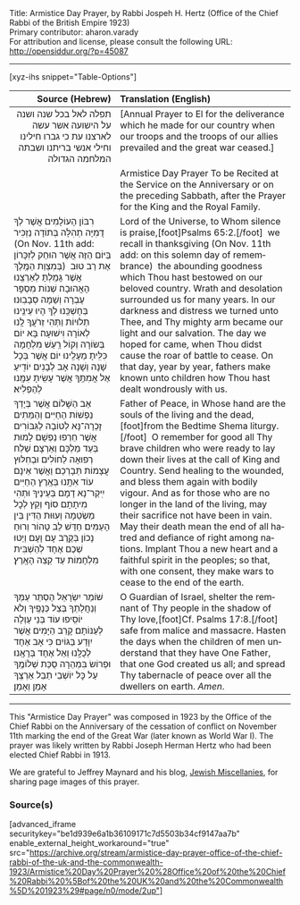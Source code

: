 <html>
<head></head>
<body>
Title: Armistice Day Prayer, by Rabbi Jospeh H. Hertz (Office of the Chief Rabbi of the British Empire 1923)<br />
Primary contributor: aharon.varady<br />
For attribution and license, please consult the following URL: <a href="http://opensiddur.org/?p=45087">http://opensiddur.org/?p=45087</a>
<p />
<hr />

[xyz-ihs snippet="Table-Options"]<table style="margin-left: auto; margin-right: auto;" class="draggable">
<thead><tr><th id="x" style="text-align: right;">Source (Hebrew)</th><th style="text-align: left;">Translation (English)</th></tr></thead>
<tbody>
<tr><td style="vertical-align:top;">
<div class="liturgy" lang="he" style="text-align: right;">
תפלה לאל בכל שנה ושנה 
על הישועה אשר עשה לארצנו 
עת כי גברו חילינו וחילי אנשי בריתנו 
ושבתה המלחמה הגדולה
</div></td>

<td style="vertical-align:top;">
<div class="english" lang="en">
[Annual Prayer to El 
for the deliverance which he made for our country 
when our troops and the troops of our allies prevailed 
and the great war ceased.]
</td></tr>


<tr><td style="vertical-align:top;">
<div class="liturgy" lang="he">

</div></td>

<td style="vertical-align:top;">
<div class="english" lang="en">
<span class="instruction">Armistice Day Prayer 
To be Recited at the Service on the Anniversary or on the preceding Sabbath, 
after the Prayer for the King and the Royal Family.</span>
</td></tr>


<tr><td style="vertical-align:top;">
<div class="liturgy" lang="he">
רִבּוֹן הָעוֹלָמִים
אֲשֶׁר לְךָ דֻמִיָּה תְהִלָּה
בְּתוֹדָה נַזְכִּיר 
(<span class="instruction">On Nov. 11th add:‎</span> 
בַּיּוֹם הַזֶּה אֲשֶׁר הוּחַק לְזִכָּרוֹן בְּמִצְוַת הַמֶּֽלֶךְ)&nbsp; 
אֶת רַב טוּב 
אֲשֶׁר גָּמַֽלְתָּ לְאַרְצֵֽנוּ הָאֲהוּבָה׃ 
שְׁנוֹת מִסְפָּר עֶבְרָה וְשַׁמָּה סְבָבֽוּנוּ׃ 
בְּחָשְׁכֵּֽנוּ 
לְךָ הָיוּ עֵינֵֽינוּ תְלוּיוֹת
וַתְּהִי זְרֹעֲךָ לָֽנוּ לְאוֹרָה וִישׁוּעָה׃
בָּא יוֹם בְּשׂוֹרָה 
וְקוֹל רַֽעַשׁ מִלְחָמָה כִּלִּֽיתָ מֵעָלֵֽינוּ 
יוֹם אֲשֶׁר בְּכָל שָׁנָה וְשָׁנָה 
אָב לְבָנִים יוֹדִֽיעַ אֶל אֲמִתֶּֽךָ 
אֲשֶׁר עָשִֽׂיתָ עִמָּֽנוּ לְהַפְלִיא׃
</div></td>

<td style="vertical-align:top;">
<div class="english" lang="en">
Lord of the Universe, 
to Whom silence is praise,[foot]Psalms 65:2.[/foot]&nbsp; 
we recall in thanksgiving
(<span class="instruction">On Nov. 11th add:</span> 
on this solemn day of remembrance)&nbsp;  
the abounding goodness 
which Thou hast bestowed on our beloved country. 
Wrath and desolation surrounded us for many years. 
In our darkness and distress 
we turned unto Thee, 
and Thy mighty arm became our light and our salvation. 
The day we hoped for came, 
when Thou didst cause the roar of battle to cease. 
On that day, year by year, 
fathers make known unto children 
how Thou hast dealt wondrously with us.
</td></tr>


<tr><td style="vertical-align:top;">
<div class="liturgy" lang="he">
אַב הַשָּׁלוֹם
אֲשֶׁר בְּיָדְךָ נַפְשׁוֹת הַחַיִּים וְהַמֵּתִים
זָכְרָה־נָּא לְטוֹבָה 
לַגִּבּוֹרִים אֲשֶׁר חֵרְפוּ נַפְשָׁם לָמוּת 
בְּעַד מַלְכָּם וְאַרְצָם׃ 
שְׁלַח רְפוּאָה לַחוֹלִים 
וּבְחִלּוּץ עֲצָמוֹת תְּבָרְכֵם׃ 
וַאֲשֶׁר אֵינָם עוֹד אִתָּֽנוּ בְּאֶֽרֶץ הַחַיִּים 
יִֽיקַר־נָא דָמָם בְּעֵינֶיךָ 
וּתְהִי מִיתָתָם 
סוֹף וְקֵץ לְכׇל מַשְׂטֵמָה וְעִוּוּת הַדִּין בֵּין הָעַמִּים׃ 
חַדֵּשׁ לֵב טָהוֹר וְרוּחַ נָכוֹן בְּקֶֽרֶב עָם וָעָם
וְיַטּוּ שְׁכֶם אֶחָד 
לְהַשְׁבִּית מִלְחָמוֹת עַד קְצֵה הָאָֽרֶץ׃
</div></td>

<td style="vertical-align:top;">
<div class="english" lang="en">
Father of Peace, 
in Whose hand are the souls of the living and the dead,[foot]from the Bedtime Shema liturgy.[/foot]&nbsp;
O remember for good 
all Thy brave children who were ready to lay down their lives 
at the call of King and Country. 
Send healing to the wounded, 
and bless them again with bodily vigour. 
And as for those who are no longer in the land of the living, 
may their sacrifice not have been in vain. 
May their death mean 
the end of all hatred and defiance of right among nations. 
Implant Thou a new heart and a faithful spirit in the peoples; 
so that, with one consent, 
they make wars to cease to the end of the earth.
</td></tr>


<tr><td style="vertical-align:top;">
<div class="liturgy" lang="he">
שׁוֹמֵר יִשְׂרָאֵל
הַסְתֵּר עַמְּךָ וְנַחֲלָתְךָ בְּצֵל כְּנָפֶֽיךָ
וְלֹא יוֹסִֽיפוּ עוֹד בְּנֵי עַוְלָה לְעַנּוֹתָם׃
קָרֵב הַיָּמִים 
אֲשֶׁר יִוָּדַע בַּגּוֹיִם 
כִּי אָב אֶחָד לְכֻלָּֽנוּ 
וְאֵל אֶחָד בְּרָאָֽנוּ׃ 
וּפְרוֹשׂ בִּמְהֵרָה סֻכַּת שְׁלוֹמֶֽךָ 
עַל כׇּל יוֹשְׁבֵי תֵבֵל אַרְצֶֽךָ
אָמֵן וְאָמֵן׃
</div></td>

<td style="vertical-align:top;">
<div class="english" lang="en">
O Guardian of Israel, 
shelter the remnant of Thy people in the shadow of Thy love,[foot]Cf. Psalms 17:8.[/foot]&nbsp;
safe from malice and massacre. 
Hasten the days 
when the children of men understand 
that they have One Father, 
that one God created us all; 
and spread Thy tabernacle of peace 
over all the dwellers on earth. 
<em>Amen</em>.
</td></tr>
</tbody></table>

<hr />

This "Armistice Day Prayer" was composed in 1923 by the Office of the Chief Rabbi on the Anniversary of the cessation of conflict on November 11th marking the end of the Great War (later known as World War I). The prayer was likely written by Rabbi Joseph Herman Hertz who had been elected Chief Rabbi in 1913.

We are grateful to Jeffrey Maynard and his blog, <a href="https://jewishmiscellanies.com/2020/03/22/armistice-day-prayer-office-of-the-chief-rabbi-london-1923/">Jewish Miscellanies</a>, for sharing page images of this prayer.

<h3>Source(s)</h3>

[advanced_iframe securitykey="be1d939e6a1b36109171c7d5503b34cf9147aa7b" enable_external_height_workaround="true" src="https://archive.org/stream/armistice-day-prayer-office-of-the-chief-rabbi-of-the-uk-and-the-commonwealth-1923/Armistice%20Day%20Prayer%20%28Office%20of%20the%20Chief%20Rabbi%20%5Bof%20the%20UK%20and%20the%20Commonwealth%5D%201923%29#page/n0/mode/2up"]

&nbsp;
</body>
</html>